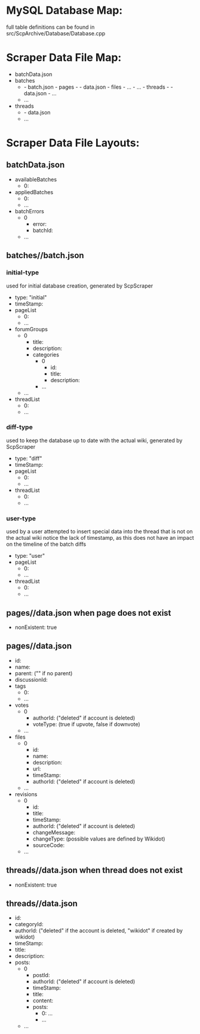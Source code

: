 

# MySQL Database Map:
full table definitions can be found in src/ScpArchive/Database/Database.cpp

# Scraper Data File Map:
- batchData.json
- batches
  - <batchId>
    - batch.json
	- pages
	  - <pageName>
	    - data.json
	    - files
	  	  - ...
	  - ...
	- threads
	  - <threadId>
	    - data.json
	  - ...
  - ...
- threads
  - <threadId>
	- data.json
  - ...

# Scraper Data File Layouts:
## batchData.json
- availableBatches
  - 0: <batchId>
- appliedBatches
  - 0: <batchId>
  - ...
- batchErrors
  - 0
    - error: <errorString>
    - batchId: <batchId>
  - ...
	
## batches/<batchId>/batch.json
### initial-type
used for initial database creation, generated by ScpScraper
- type: "initial"
- timeStamp: <batchStartTimeStamp>
- pageList
	- 0: <pageName>
	- ...
- forumGroups
  - 0
	- title: <groupTitle>
	- description: <groupDescription>
	- categories
	  - 0
		- id: <categoryId>
		- title: <categoryTitle>
		- description: <categoryDescription>
	  - ...
  - ...
- threadList
	- 0: <theadId>
	- ...
	
### diff-type
used to keep the database up to date with the actual wiki, generated by ScpScraper
- type: "diff"
- timeStamp: <batchStartTimeStamp>
- pageList
	- 0: <pageName>
	- ...
- threadList
	- 0: <theadId>
	- ...

### user-type
used by a user attempted to insert special data into the thread that is not on the actual wiki
notice the lack of timestamp, as this does not have an impact on the timeline of the batch diffs
- type: "user"
- pageList
	- 0: <pageName>
	- ...
- threadList
	- 0: <theadId>
	- ...

## pages/<pageName>/data.json when page does not exist
- nonExistent: true

## pages/<pageName>/data.json
- id: <pageId>
- name: <pageName>
- parent: <parentPageId> ("" if no parent)
- discussionId: <discussionThreadId>
- tags
  - 0: <tag>
  - ...
- votes
  - 0
	- authorId: <idOfVoter> ("deleted" if account is deleted)
	- voteType: <voteType> (true if upvote, false if downvote)
  - ...
- files
  - 0
	- id: <fileId>
	- name: <fileName>
	- description: <fileDescription>
	- url: <urlOfLocationOnWikidot>
	- timeStamp: <timeStamp>
	- authorId: <fileUploaderId> ("deleted" if account is deleted)
  - ...
- revisions
  - 0
	- id: <revisionId>
	- title: <revisionTitle>
	- timeStamp: <timeStamp>
	- authorId: <revisionAuthorId> ("deleted" if account is deleted)
	- changeMessage: <changeMessage>
	- changeType: <changeType> (possible values are defined by Wikidot)
	- sourceCode: <wikidotSourceCode>
  - ...


## threads/<threadId>/data.json when thread does not exist
- nonExistent: true

## threads/<threadId>/data.json
- id: <threadId>
- categoryId: <threadCategoryId>
- authorId: <threadAuthorId> ("deleted" if the account is deleted, "wikidot" if created by wikidot)
- timeStamp: <timeStamp>
- title: <threadTitle>
- description: <threadDescription>
- posts:
  - 0
	- postId: <postId>
	- authorId: <authorId> ("deleted" if account is deleted)
	- timeStamp: <timeStamp>
	- title: <postTitle>
	- content: <postContent>
	- posts:
	  - 0: ...
	  - ...
  - ...






















